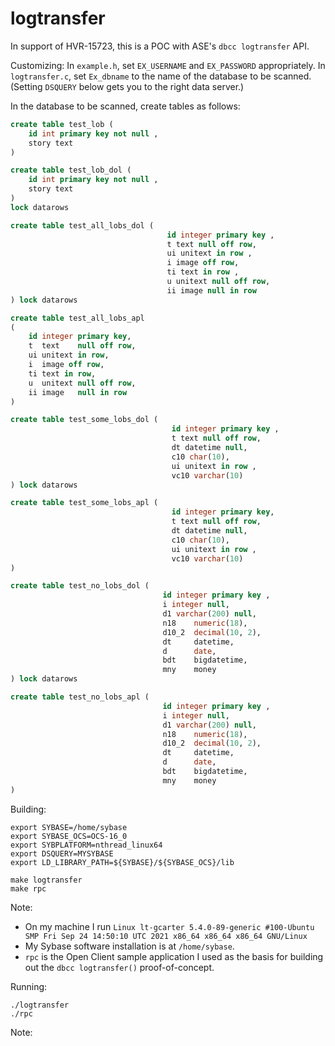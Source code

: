 # logtransfer
In support of HVR-15723, this is a POC with ASE's `dbcc logtransfer` API.

Customizing:
In `example.h`, set `EX_USERNAME` and `EX_PASSWORD` appropriately. In
`logtransfer.c`, set `Ex_dbname` to the name of the database to be scanned.
(Setting `DSQUERY` below gets you to the right data server.)

In the database to be scanned, create tables as follows:
```sql
create table test_lob (
    id int primary key not null ,
    story text
)

create table test_lob_dol (
    id int primary key not null ,
    story text
)
lock datarows

create table test_all_lobs_dol (
                                   id integer primary key ,
                                   t text null off row,
                                   ui unitext in row ,
                                   i image off row,
                                   ti text in row ,
                                   u unitext null off row,
                                   ii image null in row
) lock datarows

create table test_all_lobs_apl
(
    id integer primary key,
    t  text    null off row,
    ui unitext in row,
    i  image off row,
    ti text in row,
    u  unitext null off row,
    ii image   null in row
)

create table test_some_lobs_dol (
                                    id integer primary key ,
                                    t text null off row,
                                    dt datetime null,
                                    c10 char(10),
                                    ui unitext in row ,
                                    vc10 varchar(10)
) lock datarows

create table test_some_lobs_apl (
                                    id integer primary key,
                                    t text null off row,
                                    dt datetime null,
                                    c10 char(10),
                                    ui unitext in row ,
                                    vc10 varchar(10)
)

create table test_no_lobs_dol (
                                  id integer primary key ,
                                  i integer null,
                                  d1 varchar(200) null,
                                  n18    numeric(18),
                                  d10_2  decimal(10, 2),
                                  dt     datetime,
                                  d      date,
                                  bdt    bigdatetime,
                                  mny    money
) lock datarows

create table test_no_lobs_apl (
                                  id integer primary key ,
                                  i integer null,
                                  d1 varchar(200) null,
                                  n18    numeric(18),
                                  d10_2  decimal(10, 2),
                                  dt     datetime,
                                  d      date,
                                  bdt    bigdatetime,
                                  mny    money
)
```

Building:
```commandline
export SYBASE=/home/sybase
export SYBASE_OCS=OCS-16_0
export SYBPLATFORM=nthread_linux64
export DSQUERY=MYSYBASE
export LD_LIBRARY_PATH=${SYBASE}/${SYBASE_OCS}/lib

make logtransfer
make rpc
```
Note:
- On my machine I run `Linux lt-gcarter 5.4.0-89-generic #100-Ubuntu SMP Fri Sep 24 14:50:10 UTC 2021 x86_64 x86_64 x86_64 GNU/Linux`
- My Sybase software installation is at `/home/sybase`.
- `rpc` is the Open Client sample application I used as the basis for building out the `dbcc logtransfer()` proof-of-concept.


Running:
```commandline
./logtransfer
./rpc
```
Note:

